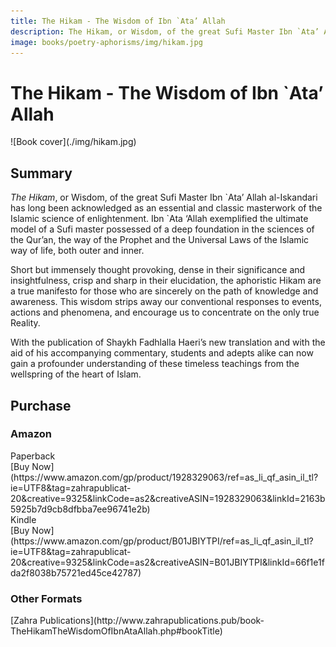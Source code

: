```yaml
---
title: The Hikam - The Wisdom of Ibn `Ata’ Allah
description: The Hikam, or Wisdom, of the great Sufi Master Ibn `Ata’ Allah al-Iskandari has long been acknowledged as an essential and classic masterwork of the Islamic science of enlightenment.
image: books/poetry-aphorisms/img/hikam.jpg
---
```


# The Hikam - The Wisdom of Ibn `Ata’ Allah

<div markdown="1" class="cover-image">
![Book cover](./img/hikam.jpg)
</div>

## Summary

_The Hikam_, or Wisdom, of the great Sufi Master Ibn \`Ata’ Allah al-Iskandari has long been acknowledged as an essential and classic masterwork of the Islamic science of enlightenment. Ibn `Ata ‘Allah exemplified the ultimate model of a Sufi master possessed of a deep foundation in the sciences of the Qur’an, the way of the Prophet and the Universal Laws of the Islamic way of life, both outer and inner.

Short but immensely thought provoking, dense in their significance and insightfulness, crisp and sharp in their elucidation, the aphoristic Hikam are a true manifesto for those who are sincerely on the path of knowledge and awareness. This wisdom strips away our conventional responses to events, actions and phenomena, and encourage us to concentrate on the only true Reality.

With the publication of Shaykh Fadhlalla Haeri’s new translation and with the aid of his accompanying commentary, students and adepts alike can now gain a profounder understanding of these timeless teachings from the wellspring of the heart of Islam.

## Purchase

### Amazon

<div class="center-text">Paperback</div>

<div markdown="3" class="purchase-link">
[Buy Now](https://www.amazon.com/gp/product/1928329063/ref=as_li_qf_asin_il_tl?ie=UTF8&tag=zahrapublicat-20&creative=9325&linkCode=as2&creativeASIN=1928329063&linkId=2163b5925b7d9cb8dfbba7ee96741e2b)
</div>

<div class="center-text">Kindle</div>

<div markdown="3" class="purchase-link">
[Buy Now](https://www.amazon.com/gp/product/B01JBIYTPI/ref=as_li_qf_asin_il_tl?ie=UTF8&tag=zahrapublicat-20&creative=9325&linkCode=as2&creativeASIN=B01JBIYTPI&linkId=66f1e1fda2f8038b75721ed45ce42787)
</div>

### Other Formats

<div markdown="3" class="purchase-link">
[Zahra Publications](http://www.zahrapublications.pub/book-TheHikamTheWisdomOfIbnAtaAllah.php#bookTitle)
</div>
